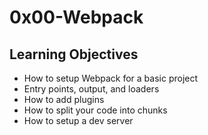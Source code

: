 # 0x00-Webpack
## Learning Objectives
- How to setup Webpack for a basic project
- Entry points, output, and loaders
- How to add plugins
- How to split your code into chunks
- How to setup a dev server